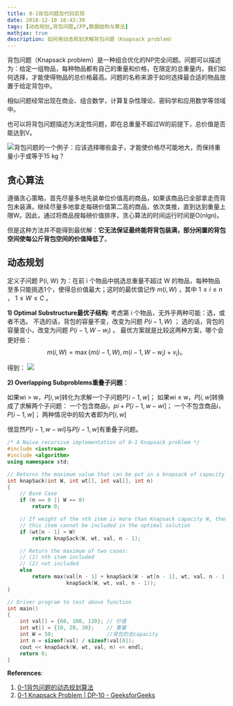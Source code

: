```yaml
---
title: 0-1背包问题及代码实现
date: 2018-12-10 16:42:39
tags: [动态规划,背包问题,CPP,数据结构与算法]
mathjax: true
description: 如何用动态规划求解背包问题（Knapsack problem）
---
```

背包问题（Knapsack problem）是一种组合优化的NP完全问题。问题可以描述为：给定一组物品，每种物品都有自己的重量和价格，在限定的总重量内，我们如何选择，才能使得物品的总价格最高。问题的名称来源于如何选择最合适的物品放置于给定背包中。

相似问题经常出现在商业、组合数学，计算复杂性理论、密码学和应用数学等领域中。

也可以将背包问题描述为决定性问题，即在总重量不超过W的前提下，总价值是否能达到V。

![背包问题的一个例子：应该选择哪些盒子，才能使价格尽可能地大，而保持重量小于或等于15 kg？](375px-Knapsack.svg.png '背包问题的一个例子：应该选择哪些盒子，才能使价格尽可能地大，而保持重量小于或等于15 kg？')

## 贪心算法

遵循贪心策略，首先尽量多地先装单位价值高的商品，如果该商品已全部拿走而背包未装满，继续尽量多地拿走每磅价值第二高的商品，依次类推，直到达到重量上限W。因此，通过将商品按每磅价值排序，贪心算法的时间运行时间是O(nlgn)。

但是这种方法并不能得到最优解：**它无法保证最终能将背包装满，部分闲置的背包空间使每公斤背包空间的价值降低了**。

## 动态规划

定义子问题 $\mathbf{\text{P(i, W)}}$ 为：在前 i 个物品中挑选总重量不超过 W 的物品，每种物品至多只能挑选1个，使得总价值最大；这时的最优值记作 $m(i,W)$ ，其中 $1\leq i\leq n$ ， $1\leq W\leq C$ 。

**1) Optimal Substructure最优子结构**:
考虑第 i 个物品，无外乎两种可能：选，或者不选。
不选的话，背包的容量不变，改变为问题 $P(i-1, W)$ ；
选的话，背包的容量变小，改变为问题 $P(i-1, W-w_i)$ 。
最优方案就是比较这两种方案，哪个会更好些：
$$
m(i,W)=\max\{m(i-1,W),m(i-1,W-w_i)+v_i\} 。
$$

得到：
![](equation.svg)

**2) Overlapping Subproblems重叠子问题**：

如果wi > w，$P[i, w]$转化为求解一个子问题$P[i-1, w]$；
如果wi ≤ w，$P[i, w]$转换成了求解两个子问题：
一个包含商品i，$pi + P[i-1, w- wi]$；
一个不包含商品i，$P[i-1, w]$；
两种情况中的较大者即为$P[i, w]$

很显然$P[i-1, w-wi]$与$P[i-1, w]$有重叠子问题。

```cpp
/* A Naive recursive implementation of 0-1 Knapsack problem */
#include <iostream>
#include <algorithm>
using namespace std;

// Returns the maximum value that can be put in a knapsack of capacity W
int knapSack(int W, int wt[], int val[], int n)
{
    // Base Case
    if (n == 0 || W == 0)
        return 0;

    // If weight of the nth item is more than Knapsack capacity W, then
    // this item cannot be included in the optimal solution
    if (wt[n - 1] > W)
        return knapSack(W, wt, val, n - 1);

    // Return the maximum of two cases:
    // (1) nth item included
    // (2) not included
    else
        return max(val[n - 1] + knapSack(W - wt[n - 1], wt, val, n - 1),
                   knapSack(W, wt, val, n - 1));
}

// Driver program to test above function
int main()
{
    int val[] = {60, 100, 120}; // 价值
    int wt[] = {10, 20, 30};    // 重量
    int W = 50;                 //背包的总capacity
    int n = sizeof(val) / sizeof(val[0]);
    cout << knapSack(W, wt, val, n) << endl;
    return 0;
}
```

**References**:
1. [0-1背包问题的动态规划算法](https://zhuanlan.zhihu.com/p/30959069)
2. [0-1 Knapsack Problem | DP-10 - GeeksforGeeks](https://www.google.com.hk/search?q=Knapsack+problem&oq=Knapsack+problem&aqs=chrome..69i57&sourceid=chrome&ie=UTF-8)
